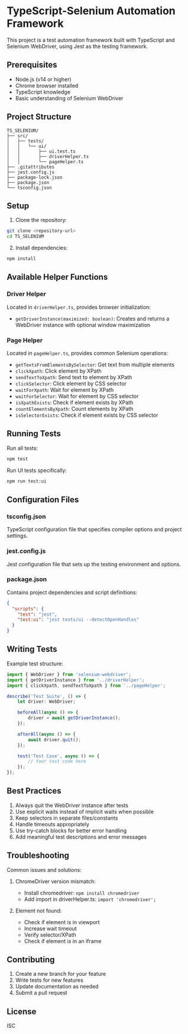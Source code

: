 # TypeScript-Selenium Automation Framework

This project is a test automation framework built with TypeScript and Selenium WebDriver, using Jest as the testing framework.

## Prerequisites

- Node.js (v14 or higher)
- Chrome browser installed
- TypeScript knowledge
- Basic understanding of Selenium WebDriver

## Project Structure

```
TS_SELENIUM/
├── src/
│   ├── tests/
│   │   └── ui/
│   │       ├── ui.test.ts
│   │       ├── driverHelper.ts
│   │       └── pageHelper.ts
├── .gitattributes
├── jest.config.js
├── package-lock.json
├── package.json
└── tsconfig.json
```

## Setup

1. Clone the repository:
```bash
git clone <repository-url>
cd TS_SELENIUM
```

2. Install dependencies:
```bash
npm install
```

## Available Helper Functions

### Driver Helper
Located in `driverHelper.ts`, provides browser initialization:
- `getDriverInstance(maximized: boolean)`: Creates and returns a WebDriver instance with optional window maximization

### Page Helper
Located in `pageHelper.ts`, provides common Selenium operations:
- `getTextsFromElementsBySelector`: Get text from multiple elements
- `clickXpath`: Click element by XPath
- `sendTextToXpath`: Send text to element by XPath
- `clickSelector`: Click element by CSS selector
- `waitForXpath`: Wait for element by XPath
- `waitForSelector`: Wait for element by CSS selector
- `isXpathExists`: Check if element exists by XPath
- `countElementsByXpath`: Count elements by XPath
- `isSelectorExists`: Check if element exists by CSS selector

## Running Tests

Run all tests:
```bash
npm test
```

Run UI tests specifically:
```bash
npm run test:ui
```

## Configuration Files

### tsconfig.json
TypeScript configuration file that specifies compiler options and project settings.

### jest.config.js
Jest configuration file that sets up the testing environment and options.

### package.json
Contains project dependencies and script definitions:
```json
{
  "scripts": {
    "test": "jest",
    "test:ui": "jest tests/ui --detectOpenHandles"
  }
}
```

## Writing Tests

Example test structure:
```typescript
import { WebDriver } from 'selenium-webdriver';
import { getDriverInstance } from '../driverHelper';
import { clickXpath, sendTextToXpath } from '../pageHelper';

describe('Test Suite', () => {
    let driver: WebDriver;

    beforeAll(async () => {
        driver = await getDriverInstance();
    });

    afterAll(async () => {
        await driver.quit();
    });

    test('Test Case', async () => {
        // Your test code here
    });
});
```

## Best Practices

1. Always quit the WebDriver instance after tests
2. Use explicit waits instead of implicit waits when possible
3. Keep selectors in separate files/constants
4. Handle timeouts appropriately
5. Use try-catch blocks for better error handling
6. Add meaningful test descriptions and error messages

## Troubleshooting

Common issues and solutions:

1. ChromeDriver version mismatch:
   - Install chromedriver: `npm install chromedriver`
   - Add import in driverHelper.ts: `import 'chromedriver';`

2. Element not found:
   - Check if element is in viewport
   - Increase wait timeout
   - Verify selector/XPath
   - Check if element is in an iframe

## Contributing

1. Create a new branch for your feature
2. Write tests for new features
3. Update documentation as needed
4. Submit a pull request

## License

ISC
